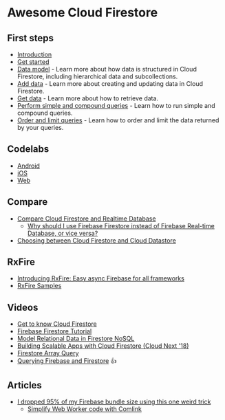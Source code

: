 # Awesome Cloud Firestore

## First steps

- [Introduction](https://firebase.google.com/docs/firestore/)
- [Get started](https://firebase.google.com/docs/firestore/quickstart)
- [Data model](https://firebase.google.com/docs/firestore/data-model) - Learn more about how data is structured in Cloud Firestore, including hierarchical data and subcollections.
- [Add data](https://firebase.google.com/docs/firestore/manage-data/add-data) - Learn more about creating and updating data in Cloud Firestore.
- [Get data](https://firebase.google.com/docs/firestore/query-data/get-data) - Learn more about how to retrieve data.
- [Perform simple and compound queries](https://firebase.google.com/docs/firestore/query-data/queries) - Learn how to run simple and compound queries.
- [Order and limit queries](https://firebase.google.com/docs/firestore/query-data/order-limit-data) - Learn how to order and limit the data returned by your queries.

## Codelabs

- [Android](https://codelabs.developers.google.com/codelabs/firestore-android)
- [iOS](https://codelabs.developers.google.com/codelabs/firestore-ios)
- [Web](https://codelabs.developers.google.com/codelabs/firestore-web)

## Compare

- [Compare Cloud Firestore and Realtime Database](https://firebase.google.com/docs/firestore/rtdb-vs-firestore)
  - [Why should I use Firebase Firestore instead of Firebase Real-time Database, or vice versa?](https://www.quora.com/Why-should-I-use-Firebase-Firestore-instead-of-Firebase-Real-time-Database-or-vice-versa-Or-should-I-not-use-either)
- [Choosing between Cloud Firestore and Cloud Datastore](https://cloud.google.com/datastore/docs/firestore-or-datastore)

## RxFire

- [Introducing RxFire: Easy async Firebase for all frameworks](https://firebase.googleblog.com/2018/09/introducing-rxfire-easy-async-firebase.html)
- [RxFire Samples](https://github.com/davideast/rxfire-samples)

## Videos

- [Get to know Cloud Firestore](https://www.youtube.com/playlist?list=PLl-K7zZEsYLluG5MCVEzXAQ7ACZBCuZgZ)
- [Firebase Firestore Tutorial](https://www.youtube.com/playlist?list=PL4cUxeGkcC9itfjle0ji1xOZ2cjRGY_WB)
- [Model Relational Data in Firestore NoSQL](https://www.youtube.com/watch?v=jm66TSlVtcc)
- [Building Scalable Apps with Cloud Firestore (Cloud Next '18)](https://www.youtube.com/watch?v=jXlYaPS1Mzk)
- [Firestore Array Query](https://www.youtube.com/watch?v=4t2eHrFW_0M)
- [Querying Firebase and Firestore](https://www.youtube.com/watch?v=mx1mMdHBi5Q) :+1:

## Articles

- [I dropped 95% of my Firebase bundle size using this one weird trick](https://davidea.st/articles/firebase-bundle-size)
  - [Simplify Web Worker code with Comlink](https://davidea.st/articles/comlink-simple-web-worker)
